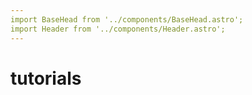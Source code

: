 ```yaml
---
import BaseHead from '../components/BaseHead.astro';
import Header from '../components/Header.astro';
---
```

# tutorials

<!--
<!DOCTYPE html>
<html lang="en">
	<head>
		<BaseHead title={SITE_TITLE} description={SITE_DESCRIPTION} />
	</head>
	<body>
		<Header title={SITE_TITLE} />
		<main>
			
		</main>
	</body>
</html> -->
